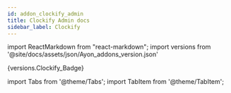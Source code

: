 ```yaml
---
id: addon_clockify_admin
title: Clockify Admin docs 
sidebar_label: Clockify
---
```


import ReactMarkdown from "react-markdown";
import versions from '@site/docs/assets/json/Ayon_addons_version.json'

<ReactMarkdown>
{versions.Clockify_Badge}
</ReactMarkdown>

import Tabs from '@theme/Tabs';
import TabItem from '@theme/TabItem';


